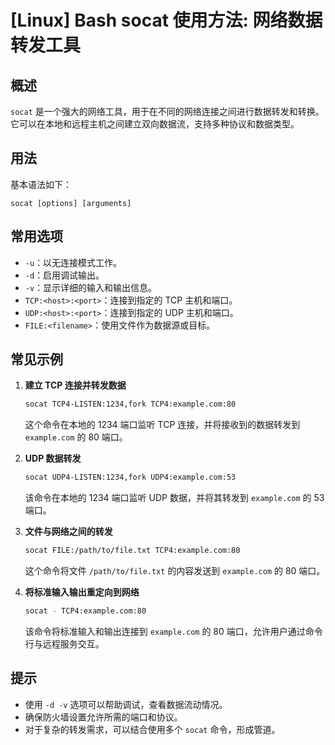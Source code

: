 # [Linux] Bash socat 使用方法: 网络数据转发工具

## 概述
`socat` 是一个强大的网络工具，用于在不同的网络连接之间进行数据转发和转换。它可以在本地和远程主机之间建立双向数据流，支持多种协议和数据类型。

## 用法
基本语法如下：
```
socat [options] [arguments]
```

## 常用选项
- `-u`：以无连接模式工作。
- `-d`：启用调试输出。
- `-v`：显示详细的输入和输出信息。
- `TCP:<host>:<port>`：连接到指定的 TCP 主机和端口。
- `UDP:<host>:<port>`：连接到指定的 UDP 主机和端口。
- `FILE:<filename>`：使用文件作为数据源或目标。

## 常见示例
1. **建立 TCP 连接并转发数据**
   ```bash
   socat TCP4-LISTEN:1234,fork TCP4:example.com:80
   ```
   这个命令在本地的 1234 端口监听 TCP 连接，并将接收到的数据转发到 `example.com` 的 80 端口。

2. **UDP 数据转发**
   ```bash
   socat UDP4-LISTEN:1234,fork UDP4:example.com:53
   ```
   该命令在本地的 1234 端口监听 UDP 数据，并将其转发到 `example.com` 的 53 端口。

3. **文件与网络之间的转发**
   ```bash
   socat FILE:/path/to/file.txt TCP4:example.com:80
   ```
   这个命令将文件 `/path/to/file.txt` 的内容发送到 `example.com` 的 80 端口。

4. **将标准输入输出重定向到网络**
   ```bash
   socat - TCP4:example.com:80
   ```
   该命令将标准输入和输出连接到 `example.com` 的 80 端口，允许用户通过命令行与远程服务交互。

## 提示
- 使用 `-d -v` 选项可以帮助调试，查看数据流动情况。
- 确保防火墙设置允许所需的端口和协议。
- 对于复杂的转发需求，可以结合使用多个 `socat` 命令，形成管道。